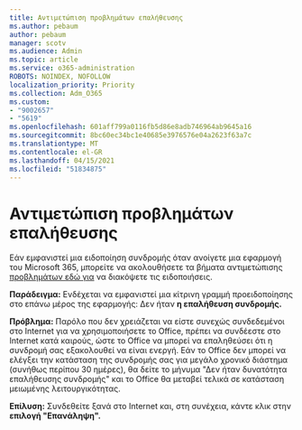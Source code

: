 ```yaml
---
title: Αντιμετώπιση προβλημάτων επαλήθευσης
ms.author: pebaum
author: pebaum
manager: scotv
ms.audience: Admin
ms.topic: article
ms.service: o365-administration
ROBOTS: NOINDEX, NOFOLLOW
localization_priority: Priority
ms.collection: Adm_O365
ms.custom:
- "9002657"
- "5619"
ms.openlocfilehash: 601aff799a0116fb5d86e8adb746964ab9645a16
ms.sourcegitcommit: 8bc60ec34bc1e40685e3976576e04a2623f63a7c
ms.translationtype: MT
ms.contentlocale: el-GR
ms.lasthandoff: 04/15/2021
ms.locfileid: "51834875"
---
```

# <a name="troubleshoot-verification-issues"></a>Αντιμετώπιση προβλημάτων επαλήθευσης

Εάν εμφανιστεί μια ειδοποίηση συνδρομής όταν ανοίγετε μια εφαρμογή του Microsoft 365, μπορείτε να ακολουθήσετε τα βήματα αντιμετώπισης [προβλημάτων εδώ για](https://support.office.com/article/a-subscription-notice-appears-when-i-open-a-microsoft-365-application-4cabe32c-f594-4c0e-9191-3d3ade10cceb) να διακόψετε τις ειδοποιήσεις.

**Παράδειγμα:** Ενδέχεται να εμφανιστεί μια κίτρινη γραμμή προειδοποίησης στο επάνω μέρος της εφαρμογής: Δεν ήταν **η επαλήθευση συνδρομής.**

**Πρόβλημα:** Παρόλο που δεν χρειάζεται να είστε συνεχώς συνδεδεμένοι στο Internet για να χρησιμοποιήσετε το Office, πρέπει να συνδέεστε στο Internet κατά καιρούς, ώστε το Office να μπορεί να επαληθεύσει ότι η συνδρομή σας εξακολουθεί να είναι ενεργή. Εάν το Office δεν μπορεί να ελέγξει την κατάσταση της συνδρομής σας για μεγάλο χρονικό διάστημα (συνήθως περίπου 30 ημέρες), θα δείτε το μήνυμα "Δεν ήταν δυνατότητα επαλήθευσης συνδρομής" και το Office θα μεταβεί τελικά σε κατάσταση μειωμένης λειτουργικότητας.

**Επίλυση:** Συνδεθείτε ξανά στο Internet και, στη συνέχεια, κάντε κλικ στην **επιλογή "Επανάληψη".**
